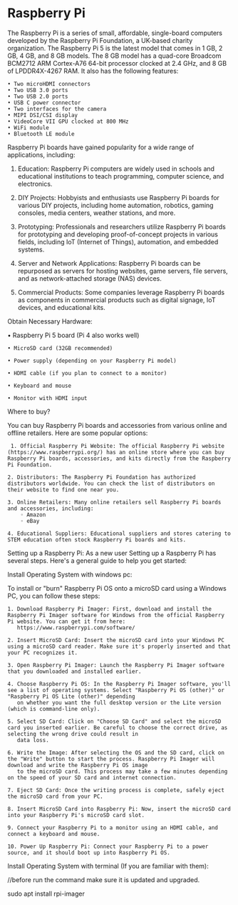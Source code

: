 # Raspberry Pi
The Raspberry Pi is a series of small, affordable, single-board computers developed by the Raspberry Pi Foundation, a UK-based charity organization.
The Raspberry Pi 5 is the latest model that comes in 1 GB, 2 GB, 4 GB, and 8 GB models. The 8 GB model has a quad-core Broadcom BCM2712 ARM Cortex-A76 64-bit processor clocked at 2.4 GHz, and 8 GB of LPDDR4X-4267 RAM. It also has the following features:

    • Two microHDMI connectors
    • Two USB 3.0 ports
    • Two USB 2.0 ports
    • USB C power connector
    • Two interfaces for the camera
    • MIPI DSI/CSI display
    • VideoCore VII GPU clocked at 800 MHz
    • WiFi module
    • Bluetooth LE module

Raspberry Pi boards have gained popularity for a wide range of applications, including:

01. Education: Raspberry Pi computers are widely used in schools and educational institutions to teach programming, computer science, and electronics.

02. DIY Projects: Hobbyists and enthusiasts use Raspberry Pi boards for various DIY projects, including home automation, robotics, gaming consoles,
    media centers, weather stations, and more.

03. Prototyping: Professionals and researchers utilize Raspberry Pi boards for prototyping and developing proof-of-concept projects in various fields,
   including IoT (Internet of Things), automation, and embedded systems.

04. Server and Network Applications: Raspberry Pi boards can be repurposed as servers for hosting websites, game servers, file servers, and as network-attached storage (NAS) devices.

05. Commercial Products: Some companies leverage Raspberry Pi boards as components in commercial products such as digital signage, IoT devices, and educational kits.


   
Obtain Necessary Hardware:

   • Raspberry Pi 5 board (Pi 4 also works well)
   
    • MicroSD card (32GB recommended)
   
    • Power supply (depending on your Raspberry Pi model)
   
    • HDMI cable (if you plan to connect to a monitor)
   
    • Keyboard and mouse
   
    • Monitor with HDMI input



Where to buy?

 You can buy Raspberry Pi boards and accessories from various online and offline retailers. Here are some popular options:
 
     1. Official Raspberry Pi Website: The official Raspberry Pi website (https://www.raspberrypi.org/) has an online store where you can buy Raspberry Pi boards, accessories, and kits directly from the Raspberry Pi Foundation.
     
    2. Distributors: The Raspberry Pi Foundation has authorized distributors worldwide. You can check the list of distributors on their website to find one near you.
    
    3. Online Retailers: Many online retailers sell Raspberry Pi boards and accessories, including:
        ◦ Amazon
        ◦ eBay
        
    4. Educational Suppliers: Educational suppliers and stores catering to STEM education often stock Raspberry Pi boards and kits.

 
 Setting up a Raspberry Pi:
As a new user Setting up a Raspberry Pi has several steps. Here's a general guide to help you get started:


Install Operating System with windows pc:

  To install or "burn" Raspberry Pi OS onto a microSD card using a Windows PC, you can follow these steps:

  
    1. Download Raspberry Pi Imager: First, download and install the Raspberry Pi Imager software for Windows from the official Raspberry Pi website. You can get it from here: 
       https://www.raspberrypi.com/software/
    
    2. Insert MicroSD Card: Insert the microSD card into your Windows PC using a microSD card reader. Make sure it's properly inserted and that your PC recognizes it.
    
    3. Open Raspberry Pi Imager: Launch the Raspberry Pi Imager software that you downloaded and installed earlier.
    
    4. Choose Raspberry Pi OS: In the Raspberry Pi Imager software, you'll see a list of operating systems. Select "Raspberry Pi OS (other)" or "Raspberry Pi OS Lite (other)" depending 
       on whether you want the full desktop version or the Lite version (which is command-line only).
    
    5. Select SD Card: Click on "Choose SD Card" and select the microSD card you inserted earlier. Be careful to choose the correct drive, as selecting the wrong drive could result in 
       data loss.
    
    6. Write the Image: After selecting the OS and the SD card, click on the "Write" button to start the process. Raspberry Pi Imager will download and write the Raspberry Pi OS image 
       to the microSD card. This process may take a few minutes depending on the speed of your SD card and internet connection.
    
    7. Eject SD Card: Once the writing process is complete, safely eject the microSD card from your PC.
    
    8. Insert MicroSD Card into Raspberry Pi: Now, insert the microSD card into your Raspberry Pi's microSD card slot.

    9. Connect your Raspberry Pi to a monitor using an HDMI cable, and connect a keyboard and mouse.
    
    10. Power Up Raspberry Pi: Connect your Raspberry Pi to a power source, and it should boot up into Raspberry Pi OS.
    
   

  
Install Operating System with terminal (If you are familiar with them):

//before run the command make sure it is updated and upgraded.

sudo apt install rpi-imager



